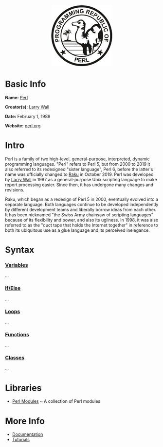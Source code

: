 <p align="center"><img width="200" height="200" src="https://github.com/jgphilpott/babel/blob/main/Perl/logo.png"></p>

# Basic Info

**Name:** [Perl](https://en.wikipedia.org/wiki/Perl)

**Creator(s):** [Larry Wall](https://github.com/TimToady)

**Date:** February 1, 1988

**Website:** [perl.org](https://www.perl.org)

# Intro

Perl is a family of two high-level, general-purpose, interpreted, dynamic programming languages. "Perl" refers to Perl 5, but from 2000 to 2019 it also referred to its redesigned "sister language", Perl 6, before the latter's name was officially changed to [Raku](https://github.com/jgphilpott/babel/blob/main/Raku/README.md) in October 2019. Perl was developed by [Larry Wall](https://en.wikipedia.org/wiki/Larry_Wall) in 1987 as a general-purpose Unix scripting language to make report processing easier. Since then, it has undergone many changes and revisions.

Raku, which began as a redesign of Perl 5 in 2000, eventually evolved into a separate language. Both languages continue to be developed independently by different development teams and liberally borrow ideas from each other. It has been nicknamed "the Swiss Army chainsaw of scripting languages" because of its flexibility and power, and also its ugliness. In 1998, it was also referred to as the "duct tape that holds the Internet together" in reference to both its ubiquitous use as a glue language and its perceived inelegance.

# Syntax

### [Variables](https://www.tutorialspoint.com/perl/perl_variables.htm)

...

### [If/Else](https://www.tutorialspoint.com/perl/perl_conditions.htm)

...

### [Loops](https://www.tutorialspoint.com/perl/perl_loops.htm)

...

### [Functions](https://www.tutorialspoint.com/perl/perl_my.htm)

...

### [Classes](https://www.tutorialspoint.com/perl/perl_object_oriented.htm)

...

# Libraries

 - [Perl Modules](https://learn.perl.org/modules) ~ A collection of Perl modules.

# More Info

 - [Documentation](https://www.perl.org/docs.html)
 - [Tutorials](https://www.tutorialspoint.com/perl/index.htm)
